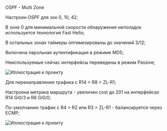 OSPF - Multi Zone

Настроен OSPF для зон 0, 10, 42;

В зоне 0 для минимальной скорости обнаружения неполадок используется технология Fast Hello;

В остальных зонах таймеры оптимизированы до значений 3/12;

Включена парольная аутентификация в режиме MD5;

Неиспользуемые сейчас интерфейсы переведены в режим Passive;

![Иллюстрация к проекту](https://github.com/vladimirvolfovich93/Part1/blob/main/OSPF%20-%20Multi%20Zone/ospf-mz.png)

Для перенаправления трафика c R14 > R8 > ZL-R1;

Настроена метрика маршрута - увеличен cost до 201 на интерфейсах R14 Gi0/3 и R8 Gi0/0;

По-умолчанию трафик c R4 > R2 или R3 > ZL-R1 - балансируется через ECMP;

![Иллюстрация к проекту](https://github.com/vladimirvolfovich93/Part1/blob/main/OSPF%20-%20Multi%20Zone/ospf.png)

